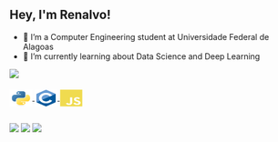 ## Hey, I'm Renalvo!

- 👾 I’m a Computer Engineering student at Universidade Federal de Alagoas
- 🤖 I’m currently learning about Data Science and Deep Learning

<div align="left">
  <a href="https://github.com/renalvojr">
  <img height="180em" src="https://github-readme-stats.vercel.app/api?username=renalvojr&show_icons=true&theme=dracula&include_all_commits=true&count_private=true"/>
</div>
  
<div style="display: inline_block"><br>
   <img align="center" alt="RJ-Python" height="30" width="40" src="https://raw.githubusercontent.com/devicons/devicon/master/icons/python/python-original.svg">
   <img align="center" alt="RJ-Csharp" height="30" width="40" src="https://raw.githubusercontent.com/devicons/devicon/master/icons/c/c-original.svg">
   <img align="center" alt="RJ-Js" height="30" width="40" src="https://raw.githubusercontent.com/devicons/devicon/master/icons/javascript/javascript-plain.svg">
</div>
  
##
  
<div> 
  <a href = "mailto:renalvojunior1@gmail.com"><img src="https://img.shields.io/badge/Gmail-D14836?style=for-the-badge&logo=gmail&logoColor=white"></a>
  <a href="https://www.instagram.com/renalvojr/" target="_blank"><img src="https://img.shields.io/badge/-Instagram-%23E4405F?style=for-the-badge&logo=instagram&logoColor=white" target="_blank"></a>
  <a href="https://www.linkedin.com/in/renalvoalves/" target="_blank"><img src="https://img.shields.io/badge/-LinkedIn-%230077B5?style=for-the-badge&logo=linkedin&logoColor=white" target="_blank"></a>
</div>
